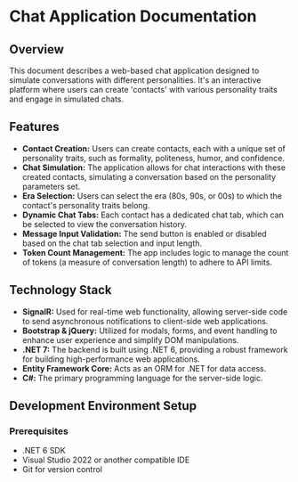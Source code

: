 ﻿# Chat Application Documentation

## Overview

This document describes a web-based chat application designed to simulate conversations with different personalities. It's an interactive platform where users can create 'contacts' with various personality traits and engage in simulated chats.

## Features

- **Contact Creation:** Users can create contacts, each with a unique set of personality traits, such as formality, politeness, humor, and confidence.
- **Chat Simulation:** The application allows for chat interactions with these created contacts, simulating a conversation based on the personality parameters set.
- **Era Selection:** Users can select the era (80s, 90s, or 00s) to which the contact's personality traits belong.
- **Dynamic Chat Tabs:** Each contact has a dedicated chat tab, which can be selected to view the conversation history.
- **Message Input Validation:** The send button is enabled or disabled based on the chat tab selection and input length.
- **Token Count Management:** The app includes logic to manage the count of tokens (a measure of conversation length) to adhere to API limits.

## Technology Stack

- **SignalR:** Used for real-time web functionality, allowing server-side code to send asynchronous notifications to client-side web applications.
- **Bootstrap & jQuery:** Utilized for modals, forms, and event handling to enhance user experience and simplify DOM manipulations.
- **.NET 7:** The backend is built using .NET 6, providing a robust framework for building high-performance web applications.
- **Entity Framework Core:** Acts as an ORM for .NET for data access.
- **C#:** The primary programming language for the server-side logic.

## Development Environment Setup

### Prerequisites

- .NET 6 SDK
- Visual Studio 2022 or another compatible IDE
- Git for version control